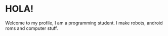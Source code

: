 # HOLA!
Welcome to my profile, I am a programming student.
I make robots, android roms and computer stuff.

